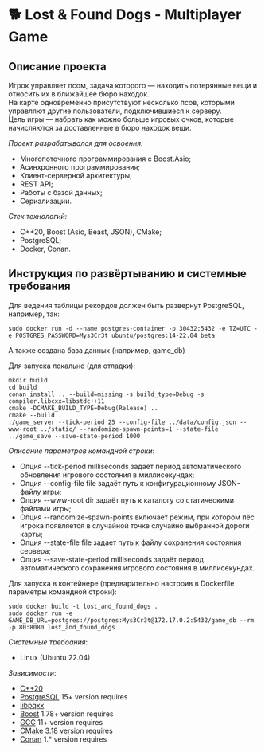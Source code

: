 # 🐕 Lost & Found Dogs - Multiplayer Game

## Описание проекта

Игрок управляет псом, задача которого — находить потерянные вещи и относить их в ближайшее бюро находок.<br> 
На карте одновременно присутствуют несколько псов, которыми управляют другие пользователи, подключившиеся к серверу.<br>
Цель игры — набрать как можно больше игровых очков, которые начисляются за доставленные в бюро находок вещи.<br>

_Проект разрабатывался для освоения:_

- Многопоточного программирования с Boost.Asio;
- Асинхронного программирования;
- Клиент-серверной архитектуры;
- REST API;
- Работы с базой данных;
- Сериализации.

_Стек технологий:_

- C++20, Boost (Asio, Beast, JSON), CMake;
- PostgreSQL;
- Docker, Conan.

## Инструкция по развёртыванию и системные требования

Для ведения таблицы рекордов должен быть развернут PostgreSQL, например, так:
```
sudo docker run -d --name postgres-container -p 30432:5432 -e TZ=UTC -e POSTGRES_PASSWORD=Mys3Cr3t ubuntu/postgres:14-22.04_beta
```
А также создана база данных (например, game_db)

Для запуска локально (для отладки):
```
mkdir build
cd build
conan install .. --build=missing -s build_type=Debug -s compiler.libcxx=libstdc++11
cmake -DCMAKE_BUILD_TYPE=Debug(Release) ..
cmake --build .
./game_server --tick-period 25 --config-file ../data/config.json --www-root ../static/ --randomize-spawn-points=1 --state-file ../game_save --save-state-period 1000
```
_Описание параметров командной строки_:
- Опция --tick-period milliseconds задаёт период автоматического обновления игрового состояния в миллисекундах;
- Опция --config-file file задаёт путь к конфигурационному JSON-файлу игры;
- Опция --www-root dir задаёт путь к каталогу со статическими файлами игры;
- Опция --randomize-spawn-points включает режим, при котором пёс игрока появляется в случайной точке случайно выбранной дороги карты;
- Опция --state-file file задает путь к файлу сохранения состояния сервера;
- Опция --save-state-period milliseconds задаёт период автоматического сохранения игрового состояния в миллисекундах.

Для запуска в контейнере (предварительно настроив в Dockerfile параметры командной строки):
```
sudo docker build -t lost_and_found_dogs .
sudo docker run -e GAME_DB_URL=postgres://postgres:Mys3Cr3t@172.17.0.2:5432/game_db --rm -p 80:8080 lost_and_found_dogs
```
_Системные требоания_:
- Linux (Ubuntu 22.04)

_Зависимости_:
- [С++20](https://en.cppreference.com/w/cpp/20)
- [PostgreSQL](https://www.postgresql.org/) 15+ version requires
- [libpqxx](https://github.com/jtv/libpqxx)
- [Boost](https://www.boost.org/users/history/version_1_78_0.html) 1.78+ version requires
- [GCC](https://gcc.gnu.org/) 11+ version requires
- [CMake](https://cmake.org) 3.18 version requires
- [Conan](https://conan.io/) 1.* version requires